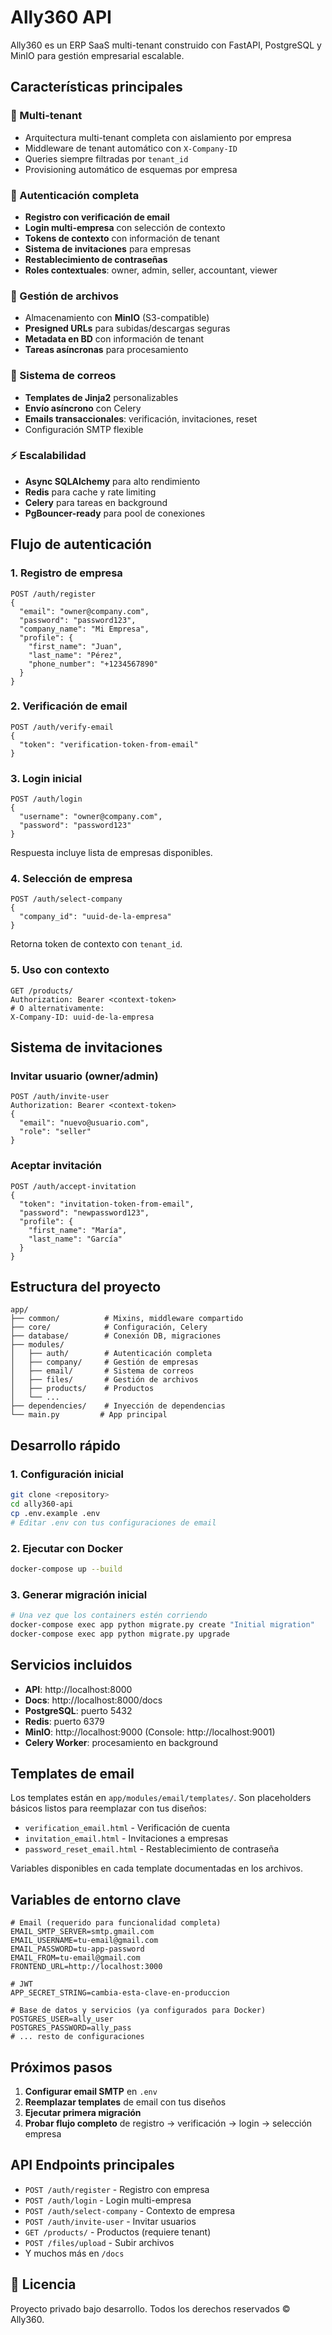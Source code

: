 
# Ally360 API

Ally360 es un ERP SaaS multi-tenant construido con FastAPI, PostgreSQL y MinIO para gestión empresarial escalable.

## Características principales

### 🏢 Multi-tenant
- Arquitectura multi-tenant completa con aislamiento por empresa
- Middleware de tenant automático con `X-Company-ID`
- Queries siempre filtradas por `tenant_id`
- Provisioning automático de esquemas por empresa

### 🔐 Autenticación completa
- **Registro con verificación de email**
- **Login multi-empresa** con selección de contexto
- **Tokens de contexto** con información de tenant
- **Sistema de invitaciones** para empresas
- **Restablecimiento de contraseñas**
- **Roles contextuales**: owner, admin, seller, accountant, viewer

### 📁 Gestión de archivos
- Almacenamiento con **MinIO** (S3-compatible)
- **Presigned URLs** para subidas/descargas seguras
- **Metadata en BD** con información de tenant
- **Tareas asíncronas** para procesamiento

### 📧 Sistema de correos
- **Templates de Jinja2** personalizables
- **Envío asíncrono** con Celery
- **Emails transaccionales**: verificación, invitaciones, reset
- Configuración SMTP flexible

### ⚡ Escalabilidad
- **Async SQLAlchemy** para alto rendimiento
- **Redis** para cache y rate limiting
- **Celery** para tareas en background
- **PgBouncer-ready** para pool de conexiones

## Flujo de autenticación

### 1. Registro de empresa
```http
POST /auth/register
{
  "email": "owner@company.com",
  "password": "password123",
  "company_name": "Mi Empresa",
  "profile": {
    "first_name": "Juan",
    "last_name": "Pérez",
    "phone_number": "+1234567890"
  }
}
```

### 2. Verificación de email
```http
POST /auth/verify-email
{
  "token": "verification-token-from-email"
}
```

### 3. Login inicial
```http
POST /auth/login
{
  "username": "owner@company.com",
  "password": "password123"
}
```
Respuesta incluye lista de empresas disponibles.

### 4. Selección de empresa
```http
POST /auth/select-company
{
  "company_id": "uuid-de-la-empresa"
}
```
Retorna token de contexto con `tenant_id`.

### 5. Uso con contexto
```http
GET /products/
Authorization: Bearer <context-token>
# O alternativamente:
X-Company-ID: uuid-de-la-empresa
```

## Sistema de invitaciones

### Invitar usuario (owner/admin)
```http
POST /auth/invite-user
Authorization: Bearer <context-token>
{
  "email": "nuevo@usuario.com",
  "role": "seller"
}
```

### Aceptar invitación
```http
POST /auth/accept-invitation
{
  "token": "invitation-token-from-email",
  "password": "newpassword123",
  "profile": {
    "first_name": "María",
    "last_name": "García"
  }
}
```

## Estructura del proyecto

```
app/
├── common/          # Mixins, middleware compartido
├── core/            # Configuración, Celery
├── database/        # Conexión DB, migraciones
├── modules/
│   ├── auth/        # Autenticación completa
│   ├── company/     # Gestión de empresas
│   ├── email/       # Sistema de correos
│   ├── files/       # Gestión de archivos
│   ├── products/    # Productos
│   └── ...
├── dependencies/    # Inyección de dependencias
└── main.py         # App principal
```

## Desarrollo rápido

### 1. Configuración inicial
```bash
git clone <repository>
cd ally360-api
cp .env.example .env
# Editar .env con tus configuraciones de email
```

### 2. Ejecutar con Docker
```bash
docker-compose up --build
```

### 3. Generar migración inicial
```bash
# Una vez que los containers estén corriendo
docker-compose exec app python migrate.py create "Initial migration"
docker-compose exec app python migrate.py upgrade
```

## Servicios incluidos

- **API**: http://localhost:8000
- **Docs**: http://localhost:8000/docs  
- **PostgreSQL**: puerto 5432
- **Redis**: puerto 6379
- **MinIO**: http://localhost:9000 (Console: http://localhost:9001)
- **Celery Worker**: procesamiento en background

## Templates de email

Los templates están en `app/modules/email/templates/`. Son placeholders básicos listos para reemplazar con tus diseños:

- `verification_email.html` - Verificación de cuenta
- `invitation_email.html` - Invitaciones a empresas  
- `password_reset_email.html` - Restablecimiento de contraseña

Variables disponibles en cada template documentadas en los archivos.

## Variables de entorno clave

```env
# Email (requerido para funcionalidad completa)
EMAIL_SMTP_SERVER=smtp.gmail.com
EMAIL_USERNAME=tu-email@gmail.com
EMAIL_PASSWORD=tu-app-password
EMAIL_FROM=tu-email@gmail.com
FRONTEND_URL=http://localhost:3000

# JWT
APP_SECRET_STRING=cambia-esta-clave-en-produccion

# Base de datos y servicios (ya configurados para Docker)
POSTGRES_USER=ally_user
POSTGRES_PASSWORD=ally_pass
# ... resto de configuraciones
```

## Próximos pasos

1. **Configurar email SMTP** en `.env`
2. **Reemplazar templates** de email con tus diseños
3. **Ejecutar primera migración**
4. **Probar flujo completo** de registro → verificación → login → selección empresa

## API Endpoints principales

- `POST /auth/register` - Registro con empresa
- `POST /auth/login` - Login multi-empresa
- `POST /auth/select-company` - Contexto de empresa
- `POST /auth/invite-user` - Invitar usuarios
- `GET /products/` - Productos (requiere tenant)
- `POST /files/upload` - Subir archivos
- Y muchos más en `/docs`

## 📄 Licencia

Proyecto privado bajo desarrollo. Todos los derechos reservados © Ally360.
